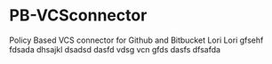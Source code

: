 # PB-VCSconnector
Policy Based VCS connector for Github and Bitbucket
Lori
Lori
gfsehf
fdsada
dhsajkl
dsadsd
dasfd
vdsg
 vcn
gfds
dasfs
dfsafda
